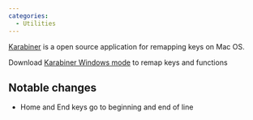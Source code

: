 ```yaml
---
categories:
  - Utilities
---
```


[Karabiner](https://karabiner-elements.pqrs.org/) is a open source application for remapping keys on Mac OS.

Download [Karabiner Windows mode](https://github.com/rux616/karabiner-windows-mode) to remap keys and functions

## Notable changes

* Home and End keys go to beginning and end of line